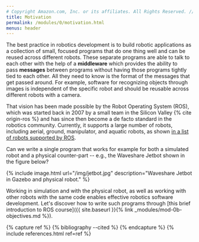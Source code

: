 ```yaml
---
# Copyright Amazon.com, Inc. or its affiliates. All Rights Reserved. // SPDX-License-Identifier: CC-BY-SA-4.0
title: Motivation
permalink: /modules/0/motivation.html
menus: header
---
```


The best practice in robotics development is to build robotic applications as a collection of small, focused programs that do one thing well and can be reused across different robots. These separate programs are able to talk to each other with the help of a **middleware** which provides the ability to pass **messages** between programs without having those programs tightly tied to each other. All they need to know is the format of the messages that get passed around.
For example, software for recognizing objects through images is independent of the specific robot and should be reusable across different robots with a camera.

That vision has been made possible by the Robot Operating System (ROS), which was started back in 2007 by a small team in the Silicon Valley {% cite origin-ros %} and has since then become a de facto standard in the robotics community. Currently, it supports a large number of robots, including aerial, ground, manipulator, and aquatic robots, as shown [in a list of robots supported by ROS](https://robots.ros.org/).

Can we write a single program that works for example for both a simulated robot and a physical counter-part -- e.g., the Waveshare Jetbot shown in the figure below?

{% include image.html url="/img/jetbot.jpg" description="Waveshare Jetbot in Gazebo and physical robot." %}

Working in simulation and with the physical robot, as well as working with other robots with the same code enables effective robotics software development.
Let's discover how to write such programs through [this brief introduction to ROS course]({{ site.baseurl }}{% link _modules/mod-0b-objectives.md %}).

{% capture ref %}
{% bibliography --cited %}
{% endcapture %}
{% include references.html ref=ref %}
